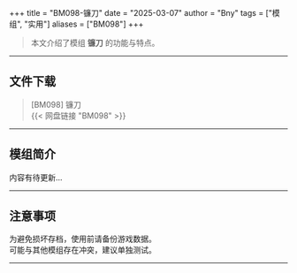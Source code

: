 +++
title = "BM098-镰刀"
date = "2025-03-07"
author = "Bny"
tags = ["模组", "实用"]
aliases = ["BM098"]
+++

> 本文介绍了模组 **镰刀** 的功能与特点。

---

## 文件下载

> [BM098] 镰刀  
{{< 网盘链接 "BM098" >}}  

---

## 模组简介

>  
内容有待更新...  

---

## 注意事项

>  
为避免损坏存档，使用前请备份游戏数据。  
可能与其他模组存在冲突，建议单独测试。  

---

